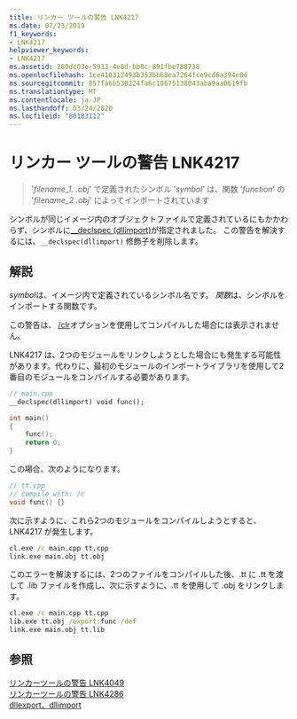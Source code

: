 ```yaml
---
title: リンカー ツールの警告 LNK4217
ms.date: 07/23/2019
f1_keywords:
- LNK4217
helpviewer_keywords:
- LNK4217
ms.assetid: 280dc03e-5933-4e8d-bb8c-891fbe788738
ms.openlocfilehash: 1ce410312493b353bb68ea7264fce9cd6a394e0d
ms.sourcegitcommit: 857fa6b530224fa6c18675138043aba9aa0619fb
ms.translationtype: MT
ms.contentlocale: ja-JP
ms.lasthandoff: 03/24/2020
ms.locfileid: "80183112"
---
```

# <a name="linker-tools-warning-lnk4217"></a>リンカー ツールの警告 LNK4217

> '*filename_1. .obj*' で定義されたシンボル '*symbol*' は、関数 '*function*' の '*filename_2 .obj*' によってインポートされています

シンボルが同じイメージ内のオブジェクトファイルで定義されているにもかかわらず、シンボルに[__declspec (dllimport)](../../cpp/dllexport-dllimport.md)が指定されました。 この警告を解決するには、`__declspec(dllimport)` 修飾子を削除します。

## <a name="remarks"></a>解説

*symbol*は、イメージ内で定義されているシンボル名です。 *関数*は、シンボルをインポートする関数です。

この警告は、 [/clr](../../build/reference/clr-common-language-runtime-compilation.md)オプションを使用してコンパイルした場合には表示されません。

LNK4217 は、2つのモジュールをリンクしようとした場合にも発生する可能性があります。代わりに、最初のモジュールのインポートライブラリを使用して2番目のモジュールをコンパイルする必要があります。

```cpp
// main.cpp
__declspec(dllimport) void func();

int main()
{
    func();
    return 0;
}

```

この場合、次のようになります。

```cpp
// tt.cpp
// compile with: /c
void func() {}
```

次に示すように、これら2つのモジュールをコンパイルしようとすると、LNK4217 が発生します。

```cmd
cl.exe /c main.cpp tt.cpp
link.exe main.obj tt.obj
```

このエラーを解決するには、2つのファイルをコンパイルした後、.tt に .tt を渡して .lib ファイルを作成し、次に示すように、.tt を使用して .obj をリンクします。

```cmd
cl.exe /c main.cpp tt.cpp
lib.exe tt.obj /export:func /def
link.exe main.obj tt.lib
```

## <a name="see-also"></a>参照

[リンカーツールの警告 LNK4049](linker-tools-warning-lnk4049.md) \
[リンカーツールの警告 LNK4286](linker-tools-warning-lnk4286.md) \
[dllexport、dllimport](../../cpp/dllexport-dllimport.md)
